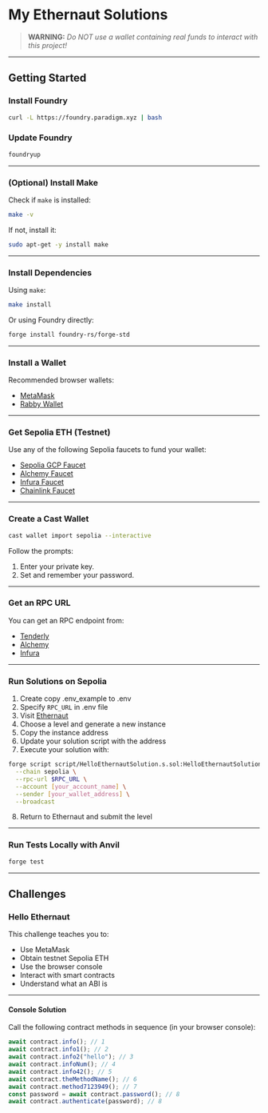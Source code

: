 # My Ethernaut Solutions

> **WARNING:** *Do NOT use a wallet containing real funds to interact with this project!*

---

## Getting Started

### Install Foundry

```bash
curl -L https://foundry.paradigm.xyz | bash
```

### Update Foundry

```bash
foundryup
```

---

### (Optional) Install Make

Check if `make` is installed:

```bash
make -v
```

If not, install it:

```bash
sudo apt-get -y install make
```

---

### Install Dependencies

Using `make`:

```bash
make install
```

Or using Foundry directly:

```bash
forge install foundry-rs/forge-std
```

---

### Install a Wallet

Recommended browser wallets:

* [MetaMask](https://chromewebstore.google.com/detail/metamask/nkbihfbeogaeaoehlefnkodbefgpgknn)
* [Rabby Wallet](https://chromewebstore.google.com/detail/rabby-wallet/acmacodkjbdgmoleebolmdjonilkdbch)

---

### Get Sepolia ETH (Testnet)

Use any of the following Sepolia faucets to fund your wallet:

* [Sepolia GCP Faucet](https://cloud.google.com/application/web3/faucet/ethereum/sepolia)
* [Alchemy Faucet](https://alchemy.com/faucets/ethereum-sepolia)
* [Infura Faucet](https://docs.metamask.io/developer-tools/faucet)
* [Chainlink Faucet](https://faucets.chain.link/sepolia)

---

### Create a Cast Wallet

```bash
cast wallet import sepolia --interactive
```

Follow the prompts:

1. Enter your private key.
2. Set and remember your password.

---

### Get an RPC URL

You can get an RPC endpoint from:

* [Tenderly](https://tenderly.co/)
* [Alchemy](https://www.alchemy.com/)
* [Infura](https://www.infura.io/)

---

### Run Solutions on Sepolia

1. Create copy .env_example to .env
2. Specify `RPC_URL` in .env file
3. Visit [Ethernaut](https://ethernaut.openzeppelin.com/)
4. Choose a level and generate a new instance
5. Copy the instance address
6. Update your solution script with the address
7. Execute your solution with:

```bash
forge script script/HelloEthernautSolution.s.sol:HelloEthernautSolution \
  --chain sepolia \
  --rpc-url $RPC_URL \
  --account [your_account_name] \
  --sender [your_wallet_address] \
  --broadcast
```

8. Return to Ethernaut and submit the level

---

### Run Tests Locally with Anvil

```bash
forge test
```

---

## Challenges

### Hello Ethernaut

This challenge teaches you to:

* Use MetaMask
* Obtain testnet Sepolia ETH
* Use the browser console
* Interact with smart contracts
* Understand what an ABI is

---

#### Console Solution

Call the following contract methods in sequence (in your browser console):

```js
await contract.info(); // 1
await contract.info1(); // 2
await contract.info2("hello"); // 3
await contract.infoNum(); // 4
await contract.info42(); // 5
await contract.theMethodName(); // 6
await contract.method7123949(); // 7
const password = await contract.password(); // 8
await contract.authenticate(password); // 8
```
